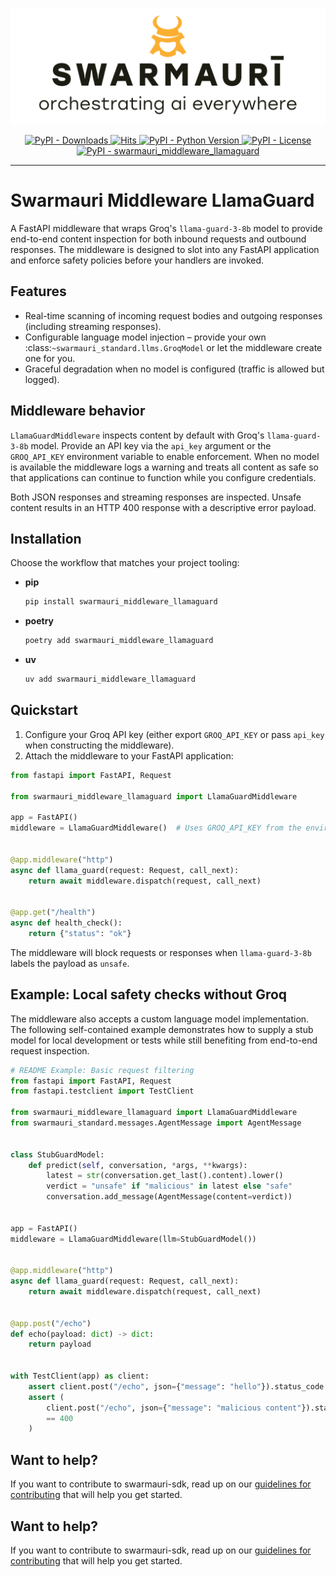 ![Swarmauri Logo](https://github.com/swarmauri/swarmauri-sdk/blob/3d4d1cfa949399d7019ae9d8f296afba773dfb7f/assets/swarmauri.brand.theme.svg)

<p align="center">
    <a href="https://pypi.org/project/swarmauri_middleware_llamaguard/">
        <img src="https://img.shields.io/pypi/dm/swarmauri_middleware_llamaguard" alt="PyPI - Downloads"/>
    </a>
    <a href="https://hits.sh/github.com/swarmauri/swarmauri-sdk/tree/master/pkgs/standards/swarmauri_middleware_llamaguard/">
        <img alt="Hits" src="https://hits.sh/github.com/swarmauri/swarmauri-sdk/tree/master/pkgs/standards/swarmauri_middleware_llamaguard.svg"/>
    </a>
    <a href="https://pypi.org/project/swarmauri_middleware_llamaguard/">
        <img src="https://img.shields.io/pypi/pyversions/swarmauri_middleware_llamaguard" alt="PyPI - Python Version"/>
    </a>
    <a href="https://pypi.org/project/swarmauri_middleware_llamaguard/">
        <img src="https://img.shields.io/pypi/l/swarmauri_middleware_llamaguard" alt="PyPI - License"/>
    </a>
    <a href="https://pypi.org/project/swarmauri_middleware_llamaguard/">
        <img src="https://img.shields.io/pypi/v/swarmauri_middleware_llamaguard?label=swarmauri_middleware_llamaguard&color=green" alt="PyPI - swarmauri_middleware_llamaguard"/>
    </a>
</p>

---

# Swarmauri Middleware LlamaGuard

A FastAPI middleware that wraps Groq's ``llama-guard-3-8b`` model to provide end-to-end content inspection for both inbound requests and outbound responses. The middleware is designed to slot into any FastAPI application and enforce safety policies before your handlers are invoked.

## Features

- Real-time scanning of incoming request bodies and outgoing responses (including streaming responses).
- Configurable language model injection – provide your own :class:`~swarmauri_standard.llms.GroqModel` or let the middleware create one for you.
- Graceful degradation when no model is configured (traffic is allowed but logged).

## Middleware behavior

``LlamaGuardMiddleware`` inspects content by default with Groq's ``llama-guard-3-8b`` model. Provide an API key via the ``api_key`` argument or the ``GROQ_API_KEY`` environment variable to enable enforcement. When no model is available the middleware logs a warning and treats all content as safe so that applications can continue to function while you configure credentials.

Both JSON responses and streaming responses are inspected. Unsafe content results in an HTTP 400 response with a descriptive error payload.

## Installation

Choose the workflow that matches your project tooling:

- **pip**

  ```bash
  pip install swarmauri_middleware_llamaguard
  ```

- **poetry**

  ```bash
  poetry add swarmauri_middleware_llamaguard
  ```

- **uv**

  ```bash
  uv add swarmauri_middleware_llamaguard
  ```

## Quickstart

1. Configure your Groq API key (either export ``GROQ_API_KEY`` or pass ``api_key`` when constructing the middleware).
2. Attach the middleware to your FastAPI application:

```python
from fastapi import FastAPI, Request

from swarmauri_middleware_llamaguard import LlamaGuardMiddleware

app = FastAPI()
middleware = LlamaGuardMiddleware()  # Uses GROQ_API_KEY from the environment


@app.middleware("http")
async def llama_guard(request: Request, call_next):
    return await middleware.dispatch(request, call_next)


@app.get("/health")
async def health_check():
    return {"status": "ok"}
```

The middleware will block requests or responses when ``llama-guard-3-8b`` labels the payload as ``unsafe``.

## Example: Local safety checks without Groq

The middleware also accepts a custom language model implementation. The following self-contained example demonstrates how to supply a stub model for local development or tests while still benefiting from end-to-end request inspection.

```python
# README Example: Basic request filtering
from fastapi import FastAPI, Request
from fastapi.testclient import TestClient

from swarmauri_middleware_llamaguard import LlamaGuardMiddleware
from swarmauri_standard.messages.AgentMessage import AgentMessage


class StubGuardModel:
    def predict(self, conversation, *args, **kwargs):
        latest = str(conversation.get_last().content).lower()
        verdict = "unsafe" if "malicious" in latest else "safe"
        conversation.add_message(AgentMessage(content=verdict))


app = FastAPI()
middleware = LlamaGuardMiddleware(llm=StubGuardModel())


@app.middleware("http")
async def llama_guard(request: Request, call_next):
    return await middleware.dispatch(request, call_next)


@app.post("/echo")
def echo(payload: dict) -> dict:
    return payload


with TestClient(app) as client:
    assert client.post("/echo", json={"message": "hello"}).status_code == 200
    assert (
        client.post("/echo", json={"message": "malicious content"}).status_code
        == 400
    )
```

## Want to help?

If you want to contribute to swarmauri-sdk, read up on our [guidelines for contributing](https://github.com/swarmauri/swarmauri-sdk/blob/master/contributing.md) that will help you get started.

## Want to help?

If you want to contribute to swarmauri-sdk, read up on our
[guidelines for contributing](https://github.com/swarmauri/swarmauri-sdk/blob/master/CONTRIBUTING.md)
that will help you get started.